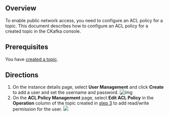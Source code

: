 ## Overview

To enable public network access, you need to configure an ACL policy for a topic. This document describes how to configure an ACL policy for a created topic in the CKafka console.

## Prerequisites

You have [created a topic](https://intl.cloud.tencent.com/document/product/597/40046).

## Directions

1. On the instance details page, select **User Management** and click **Create** to add a user and set the username and password.
   ![img](https://main.qcloudimg.com/raw/55c1509c27709c8b9b57eda9a4fc0b0e.png)
2. On the **ACL Policy Management** page, select **Edit ACL Policy** in the **Operation** column of the topic created in [step 3](https://intl.cloud.tencent.com/document/product/597/40046) to add read/write permission for the user.
	 ![](https://main.qcloudimg.com/raw/11c2739ba52c416a4d3cd608142b7982.png)
